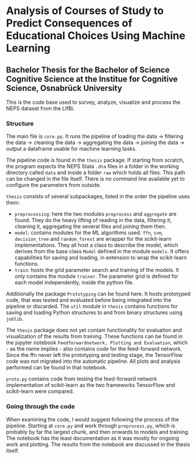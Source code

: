 # Analysis of Courses of Study to Predict Consequences of Educational Choices Using Machine Learning
## Bachelor Thesis for the Bachelor of Science Cognitive Science at the Institue for Cognitive Science, Osnabrück University

This is the code base used to survey, analyze, visualize and process the NEPS dataset from the LIfBi.

### Structure
The main file is `core.py`. It runs the pipeline of loading the data -> filtering the data -> cleaning the data -> aggregating the data -> joining the data -> output a dataframe usable for machine learning tasks.

The pipeline code is found in the `thesis` package. If starting from scratch, the program expects the NEPS Stata `.dta` files in a folder in the working directory called `data` and inside a folder `raw` which holds all files. This path can be changed in the file itself. There is no command line available yet to configure the parameters from outside.

`thesis` consists of several subpackages, listed in the order the pipeline uses them:
- `preprocessing`: here the two modules `preprocess` and `aggregate` are found. They do the heavy lifting of reading in the data, filtering it, cleaning it, aggregating the several files and joining them then.
- `model`: contains modules for the ML algorithms used. `ffn`, `svm`, `decision_tree` and `random_forest` are wrapper for the scikit-learn implementations. They all host a class to describe the model, which derives from the base class `Model` defined in the module `models`. It offers capabilities for saving and loading, in extension to wrap the scikit-learn functions.
- `train`: hosts the grid parameter search and training of the models. It only contains the module `trainer`. The parameter grid is defined for each model independently, inside the python file.

Additionally the package `Prototyping` can be found here. It hosts prototyped code, that was tested and evaluated before being integrated into the pipeline or discarded. The `util` module in `thesis` contains functions for saving and loading Python structures to and from binary structures using `joblib`. 

The `thesis` package does not yet contain functionality for evaluation and visualization of the results from training. These functions can be found in the jupyter notebook `Feedforwardnetwork, Plotting and Evaluation`, which - as the name implies - also contains code for the feed-forward network. Since the ffn never left the prototyping and testing stage, the TensorFlow code was not migrated into the automatic pipeline. All plots and analysis performed can be found in that notebook.

`proto.py` contains code from testing the feed-forward network implementation of scikit-learn as the two frameworks TensorFlow and scikit-learn were compared.

### Going through the code
When examining the code, I would suggest following the process of the pipeline. Starting at `core.py` and work through `preprocess.py`, which is probably by far the largest chunk, and then onwards to models and training. The notebook has the least documentation as it was mostly for ongoing work and plotting. The results from the notebook are discussed in the thesis itself.